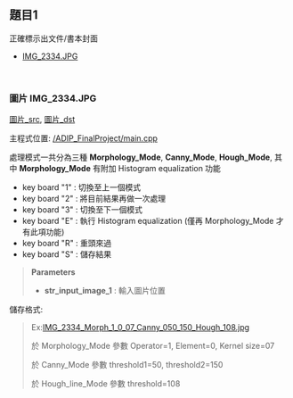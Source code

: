 ## 題目1
正確標示出文件/書本封面

* [IMG_2334.JPG](#IMG_2334.JPG)

<br />

<a name="IMG_2334.JPG"></a> 
### 圖片 IMG_2334.JPG

[圖片_src](/doc/ADIP_Final/nolight_lv1/IMG_2334.JPG), 
[圖片_dst](/output/IMG_2334_Morph_1_0_07_Canny_050_150_Hough_108.jpg)

主程式位置: [/ADIP_FinalProject/main.cpp](/ADIP_FinalProject/main.cpp)

處理模式一共分為三種 **Morphology_Mode**, **Canny_Mode**, **Hough_Mode**, 其中 **Morphology_Mode** 有附加 Histogram equalization 功能

- key board "1" : 切換至上一個模式
- key board "2" : 將目前結果再做一次處理
- key board "3" : 切換至下一個模式
- key board "E" : 執行 Histogram equalization (僅再 Morphology_Mode 才有此項功能)
- key board "R" : 重頭來過
- key board "S" : 儲存結果

>**Parameters**
>- **str_input_image_1** : 輸入圖片位置

儲存格式:
>Ex:[IMG_2334_Morph_1_0_07_Canny_050_150_Hough_108.jpg](/output/IMG_2334_Morph_1_0_07_Canny_050_150_Hough_108.jpg)
>
>於 Morphology_Mode 參數 Operator=1, Element=0, Kernel size=07
>
>於 Canny_Mode 參數 threshold1=50, threshold2=150
>
>於 Hough_line_Mode 參數 threshold=108


<br />

